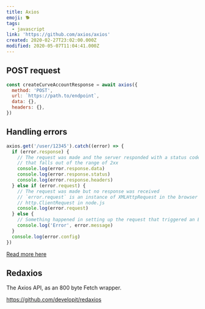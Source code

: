 ```yaml
---
title: Axios
emoji: 🐕
tags:
  - javascript
link: 'https://github.com/axios/axios'
created: 2020-02-27T23:02:00.000Z
modified: 2020-05-07T11:04:41.000Z
---
```


## POST request

```js
const createCurveAccountResponse = await axios({
  method: 'POST',
  url: `https://path.to/endpoint`,
  data: {},
  headers: {},
})
```

## Handling errors

```js
axios.get('/user/12345').catch((error) => {
  if (error.response) {
    // The request was made and the server responded with a status code
    // that falls out of the range of 2xx
    console.log(error.response.data)
    console.log(error.response.status)
    console.log(error.response.headers)
  } else if (error.request) {
    // The request was made but no response was received
    // `error.request` is an instance of XMLHttpRequest in the browser and an instance of
    // http.ClientRequest in node.js
    console.log(error.request)
  } else {
    // Something happened in setting up the request that triggered an Error
    console.log('Error', error.message)
  }
  console.log(error.config)
})
```

[Read more here](https://github.com/axios/axios#handling-errors)

## Redaxios

The Axios API, as an 800 byte Fetch wrapper.

https://github.com/developit/redaxios
